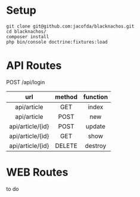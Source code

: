 # Setup

```
git clone git@github.com:jacofda/blacknachos.git
cd blacknachos/
composer install
php bin/console doctrine:fixtures:load
```
# API Routes

POST /api/login

| url | method | function | 
| :---: | :---: | :---: |
| api/article | GET | index |
| api/article | POST | new |
| api/article/{id} | POST | update |
| api/article/{id} | GET | show |
| api/article/{id} | DELETE | destroy |

# WEB Routes

to do

